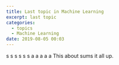 ```yaml
---
title: Last topic in Machine Learning
excerpt: last topic
categories:
  - topics
  - Machine Learning
date: 2019-08-05 00:03
---
```

s
s
s
s
s
s
a
a
a
a
a
This about sums it all up.

